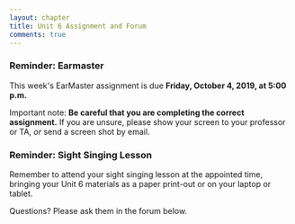 ```yaml
---
layout: chapter
title: Unit 6 Assignment and Forum
comments: true
---
```


### Reminder: Earmaster 

This week's EarMaster assignment is due **Friday, October 4, 2019, at 5:00 p.m.**

Important note: **Be careful that you are completing the correct assignment.** If you are unsure, please show your screen to your professor or TA, *or* send a screen shot by email. 

### Reminder: Sight Singing Lesson 

Remember to attend your sight singing lesson at the appointed time, bringing your Unit 6 materials as a paper print-out or on your laptop or tablet. 

Questions? Please ask them in the forum below.